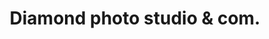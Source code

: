 ---
title: "Diamond photo studio & com."
url: /karachi/diamond-photo-studio-and-com/
shop: photo
---